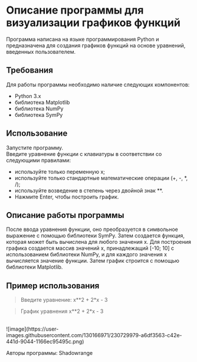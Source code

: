 # Описание программы для визуализации графиков функций<br/>
Программа написана на языке программирования Python и предназначена для создания графиков функций на основе уравнений, введенных пользователем.<br/>
  
## Требования<br/>
Для работы программы необходимо наличие следующих компонентов:<br/>

* Python 3.x<br/>
* библиотека Matplotlib<br/>
* библиотека NumPy
* библиотека SymPy
  
## Использование<br/>
Запустите программу.<br/>
Введите уравнение функции с клавиатуры в соответствии со следующими правилами:<br/>
- используйте только переменную x;
- используйте только стандартные математические операции (+, -, *, /);
- используйте возведение в степень через двойной знак **.
- Нажмите Enter, чтобы построить график.<br/>
  
## Описание работы программы<br/>
После ввода уравнения функции, оно преобразуется в символьное выражение с помощью библиотеки SymPy. Затем создается функция, которая может быть вычислена для любого значения x. Для построения графика создается массив значений x, принадлежащий [-10; 10] с использованием библиотеки NumPy, и для каждого значения x вычисляется значение функции. Затем график строится с помощью библиотеки Matplotlib.

## Пример использования<br/>
> Введите уравнение: x**2 + 2*x - 3

> График уравнения x**2 + 2*x - 3<br/>
<br/>
![image](https://user-images.githubusercontent.com/130166971/230729979-a6df3563-c42e-441d-9044-1166ec95495c.png)  
  
Авторы программы: Shadowrange<br/>
